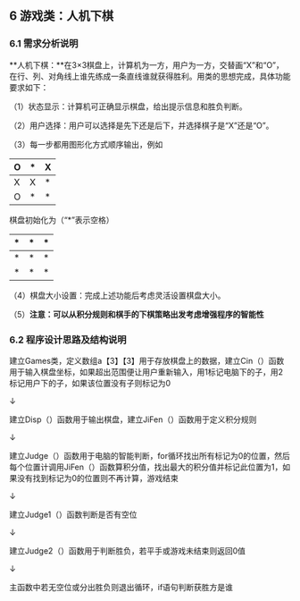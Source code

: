 ## 6 游戏类：人机下棋

### 6.1 需求分析说明

**人机下棋：**在3×3棋盘上，计算机为一方，用户为一方，交替画“X”和“O”，在行、列、对角线上谁先练成一条直线谁就获得胜利。用类的思想完成，具体功能要求如下：

（1）状态显示：计算机可正确显示棋盘，给出提示信息和胜负判断。

（2）用户选择：用户可以选择是先下还是后下，并选择棋子是“X”还是“O”。

（3）每一步都用图形化方式顺序输出，例如

| O | \* | X  |
|---|----|----|
| X | X  | \* |
| O | \* | \* |

棋盘初始化为（“\*”表示空格）

| \* | \* | \* |
|----|----|----|
| \* | \* | \* |
| \* | \* | \* |

（4）棋盘大小设置：完成上述功能后考虑灵活设置棋盘大小。

（5）**注意：可以从积分规则和棋手的下棋策略出发考虑增强程序的智能性**

### 6.2 程序设计思路及结构说明

建立Games类，定义数组a【3】【3】用于存放棋盘上的数据，建立Cin（）函数用于输入棋盘坐标，如果超出范围便让用户重新输入，用1标记电脑下的子，用2标记用户下的子，如果该位置没有子则标记为0

↓

建立Disp（）函数用于输出棋盘，建立JiFen（）函数用于定义积分规则

↓

建立Judge（）函数用于电脑的智能判断，for循环找出所有标记为0的位置，然后每个位置计调用JiFen（）函数算积分值，找出最大的积分值并标记此位置为1，如果没有找到标记为0的位置则不再计算，游戏结束

↓

建立Judge1（）函数判断是否有空位

↓

建立Judge2（）函数用于判断胜负，若平手或游戏未结束则返回0值

↓

主函数中若无空位或分出胜负则退出循环，if语句判断获胜方是谁